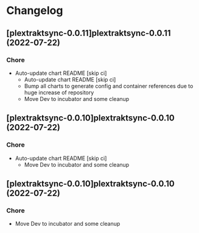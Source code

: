# Changelog



## [plextraktsync-0.0.11]plextraktsync-0.0.11 (2022-07-22)

### Chore

- Auto-update chart README [skip ci]
  - Auto-update chart README [skip ci]
  - Bump all charts to generate config and container references due to huge increase of repository
  - Move Dev to incubator and some cleanup




## [plextraktsync-0.0.10]plextraktsync-0.0.10 (2022-07-22)

### Chore

- Auto-update chart README [skip ci]
  - Move Dev to incubator and some cleanup




## [plextraktsync-0.0.10]plextraktsync-0.0.10 (2022-07-22)

### Chore

- Move Dev to incubator and some cleanup
